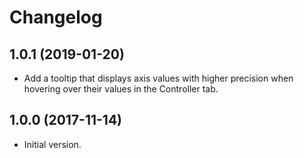 Changelog
=========

1.0.1 (2019-01-20)
------------------

* Add a tooltip that displays axis values with higher precision when hovering over their values in the Controller tab.

1.0.0 (2017-11-14)
------------------

* Initial version.
